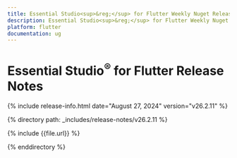 ```yaml
---
title: Essential Studio<sup>&reg;</sup> for Flutter Weekly Nuget Release Release Notes  
description: Essential Studio<sup>&reg;</sup> for Flutter Weekly Nuget Release Release Notes  
platform: flutter
documentation: ug
---
```


# Essential Studio<sup>&reg;</sup> for Flutter Release Notes  

{% include release-info.html date="August 27, 2024" version="v26.2.11" %} 

{% directory path: _includes/release-notes/v26.2.11 %}

{% include {{file.url}} %}

{% enddirectory %}